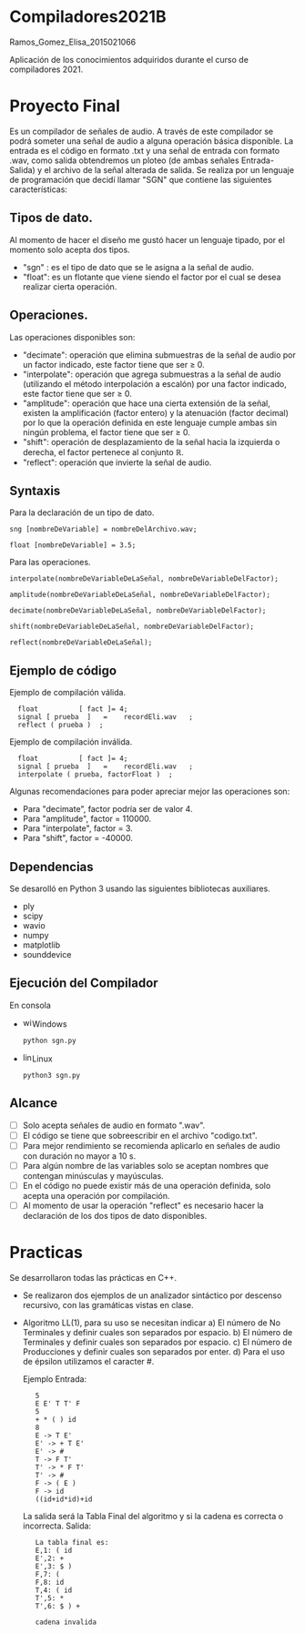 # Compiladores2021B
Ramos_Gomez_Elisa_2015021066 


Aplicación de los conocimientos adquiridos durante el curso de compiladores 2021.

# Proyecto Final 

Es un compilador de señales de audio. 
   A través de este compilador se podrá someter una señal de audio a alguna operación básica disponible. La entrada es el código en formato .txt y una señal de entrada con formato .wav, como salida obtendremos un ploteo (de ambas señales Entrada-Salida) y el archivo de la señal alterada de salida. Se realiza por un lenguaje de programación 
   que decidí llamar "SGN" que contiene las siguientes características: 
   ## Tipos de dato.
   Al momento de hacer el diseño me gustó hacer un lenguaje tipado, por el momento solo acepta dos tipos.
   - "sgn" : es el tipo de dato que se le asigna a la señal de audio.
   - "float": es un flotante que viene siendo el factor por el cual se desea realizar cierta operación.
        
   ## Operaciones.
   Las operaciones disponibles son:
   - "decimate": operación que elimina submuestras de la señal de audio por un factor indicado, este factor tiene que ser ≥ 0. 
   - "interpolate": operación que agrega submuestras a la señal de audio (utilizando el método interpolación a escalón) por una factor indicado, este factor tiene que ser ≥ 0.
   - "amplitude": operación que hace una cierta extensión de la señal, existen la amplificación (factor entero) y la atenuación (factor decimal) por lo que la operación definida en este lenguaje cumple ambas sin ningún problema, el factor tiene que ser ≥ 0.
   - "shift": operación de desplazamiento de la señal hacia la izquierda o derecha, el factor pertenece al conjunto ℝ.
   - "reflect": operación que invierte la señal de audio.

   ## Syntaxis
   Para la declaración de un tipo de dato. 
   
   ```sng [nombreDeVariable] = nombreDelArchivo.wav;```
   
   ```float [nombreDeVariable] = 3.5;```
   
   Para las operaciones.
   
   ```interpolate(nombreDeVariableDeLaSeñal, nombreDeVariableDelFactor);```
   
   ```amplitude(nombreDeVariableDeLaSeñal, nombreDeVariableDelFactor);```
   
   ```decimate(nombreDeVariableDeLaSeñal, nombreDeVariableDelFactor);```
   
   ```shift(nombreDeVariableDeLaSeñal, nombreDeVariableDelFactor);```
   
   ```reflect(nombreDeVariableDeLaSeñal);```
   
  
   
   ## Ejemplo de código 
   Ejemplo de compilación válida.
      
      float          [ fact ]= 4;
      signal [ prueba  ]   =    recordEli.wav   ;
      reflect ( prueba )  ; 
      
      
   Ejemplo de compilación inválida.
      
      
      float          [ fact ]= 4;
      signal [ prueba  ]   =    recordEli.wav   ;
      interpolate ( prueba, factorFloat )  ; 
      
   Algunas recomendaciones para poder apreciar mejor las operaciones son:
   - Para "decimate", factor podría ser de valor 4.
   - Para "amplitude", factor = 110000.
   - Para "interpolate", factor = 3.
   - Para "shift", factor = -40000.
      
   ## Dependencias
   Se desarolló en Python 3 usando las siguientes bibliotecas auxiliares.
   - ply 
   - scipy
   - wavio
   - numpy
   - matplotlib
   - sounddevice

   ## Ejecución del Compilador
   En consola
   
   - <img src="https://raw.githubusercontent.com/FortAwesome/Font-Awesome/master/svgs/brands/windows.svg" alt="windows" width="16" height="16"/>Windows</a> 
         
         python sgn.py
         
   - <img src="https://raw.githubusercontent.com/FortAwesome/Font-Awesome/master/svgs/brands/linux.svg" alt="linux" width="16" height="16"/>Linux</a>
         
         python3 sgn.py

   ## Alcance
   - [ ] Solo acepta señales de audio en formato ".wav".
   - [ ] El código se tiene que sobreescribir en el archivo "codigo.txt".
   - [ ] Para mejor rendimiento se recomienda aplicarlo en señales de audio con duración no mayor a 10 s.
   - [ ] Para algún nombre de las variables solo se aceptan nombres que contengan minúsculas y mayúsculas.
   - [ ] En el código no puede existir más de una operación definida, solo acepta una operación por compilación.
   - [ ] Al momento de usar la operación "reflect" es necesario hacer la declaración de los dos tipos de dato disponibles.

# Practicas 
Se desarrollaron todas las prácticas en C++. 
- Se realizaron dos ejemplos de un analizador sintáctico por descenso recursivo, con las gramáticas vistas en clase.
- Algoritmo LL(1), para su uso se necesitan indicar 
   a) El número de No Terminales y definir cuales son separados por espacio.
   b) El número de Terminales y definir cuales son separados por espacio.
   c) El número de Producciones y definir cuales son separados por enter.
   d) Para el uso de épsilon utilizamos el caracter #.
   
   Ejemplo
   Entrada:
   
         5
         E E' T T' F
         5
         + * ( ) id
         8
         E -> T E'
         E' -> + T E'
         E' -> #
         T -> F T'
         T' -> * F T'
         T' -> #
         F -> ( E )
         F -> id
         ((id+id*id)+id
         
    La salida será la Tabla Final del algoritmo y si la cadena es correcta o incorrecta.
    Salida: 
    
         La tabla final es:
         E,1: ( id
         E',2: +
         E',3: $ )
         F,7: (
         F,8: id
         T,4: ( id
         T',5: *
         T',6: $ ) +
         
         cadena invalida
         
    
        
     
    

